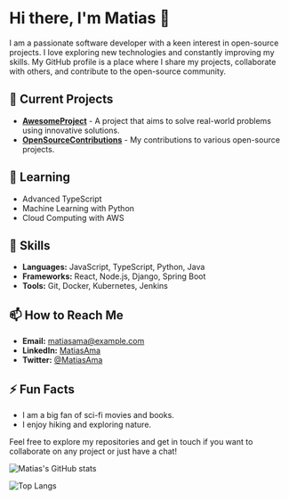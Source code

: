# Hi there, I'm Matias 👋

I am a passionate software developer with a keen interest in open-source projects. I love exploring new technologies and constantly improving my skills. My GitHub profile is a place where I share my projects, collaborate with others, and contribute to the open-source community.

## 🔭 Current Projects
- **[AwesomeProject](https://github.com/MatiasAma/AwesomeProject)** - A project that aims to solve real-world problems using innovative solutions.
- **[OpenSourceContributions](https://github.com/MatiasAma/OpenSourceContributions)** - My contributions to various open-source projects.

## 🌱 Learning
- Advanced TypeScript
- Machine Learning with Python
- Cloud Computing with AWS

## 💼 Skills
- **Languages:** JavaScript, TypeScript, Python, Java
- **Frameworks:** React, Node.js, Django, Spring Boot
- **Tools:** Git, Docker, Kubernetes, Jenkins

## 📫 How to Reach Me
- **Email:** matiasama@example.com
- **LinkedIn:** [MatiasAma](https://www.linkedin.com/in/MatiasAma)
- **Twitter:** [@MatiasAma](https://twitter.com/MatiasAma)

## ⚡ Fun Facts
- I am a big fan of sci-fi movies and books.
- I enjoy hiking and exploring nature.

Feel free to explore my repositories and get in touch if you want to collaborate on any project or just have a chat!

![Matias's GitHub stats](https://github-readme-stats.vercel.app/api?username=MatiasAma&show_icons=true&theme=radical)

![Top Langs](https://github-readme-stats.vercel.app/api/top-langs/?username=MatiasAma&layout=compact&theme=radical)
